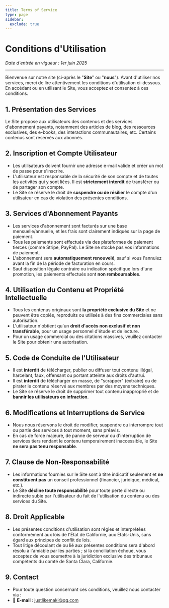 ```yaml
---
title: Terms of Service
type: page
sidebar:
  exclude: true
---
```

# Conditions d'Utilisation

*Date d'entrée en vigueur : 1er juin 2025*

---

Bienvenue sur notre site (ci-après le "**Site**" ou "**nous**"). Avant d'utiliser nos services, merci de lire attentivement les conditions d'utilisation ci-dessous. En accédant ou en utilisant le Site, vous acceptez et consentez à ces conditions.

## 1. Présentation des Services
Le Site propose aux utilisateurs des contenus et des services d'abonnement payants, notamment des articles de blog, des ressources exclusives, des e-books, des interactions communautaires, etc. Certains contenus sont réservés aux abonnés.

## 2. Inscription et Compte Utilisateur
- Les utilisateurs doivent fournir une adresse e-mail valide et créer un mot de passe pour s'inscrire.
- L'utilisateur est responsable de la sécurité de son compte et de toutes les activités qui y sont liées. Il est **strictement interdit** de transférer ou de partager son compte.
- Le Site se réserve le droit de **suspendre ou de résilier** le compte d'un utilisateur en cas de violation des présentes conditions.

## 3. Services d'Abonnement Payants
- Les services d'abonnement sont facturés sur une base mensuelle/annuelle, et les frais sont clairement indiqués sur la page de paiement.
- Tous les paiements sont effectués via des plateformes de paiement tierces (comme Stripe, PayPal). Le Site ne stocke pas vos informations de paiement.
- L'abonnement sera **automatiquement renouvelé**, sauf si vous l'annulez avant la fin de la période de facturation en cours.
- Sauf disposition légale contraire ou indication spécifique lors d'une promotion, les paiements effectués sont **non remboursables**.

## 4. Utilisation du Contenu et Propriété Intellectuelle
- Tous les contenus originaux sont **la propriété exclusive du Site** et ne peuvent être copiés, reproduits ou utilisés à des fins commerciales sans autorisation.
- L'utilisateur n'obtient qu'un **droit d'accès non exclusif et non transférable**, pour un usage personnel d'étude et de lecture.
- Pour un usage commercial ou des citations massives, veuillez contacter le Site pour obtenir une autorisation.

## 5. Code de Conduite de l'Utilisateur
- Il est **interdit** de télécharger, publier ou diffuser tout contenu illégal, harcelant, faux, offensant ou portant atteinte aux droits d'autrui.
- Il est **interdit** de télécharger en masse, de "scrapper" (extraire) ou de pirater le contenu réservé aux membres par des moyens techniques.
- Le Site se réserve le droit de supprimer tout contenu inapproprié et de **bannir les utilisateurs en infraction**.

## 6. Modifications et Interruptions de Service
- Nous nous réservons le droit de modifier, suspendre ou interrompre tout ou partie des services à tout moment, sans préavis.
- En cas de force majeure, de panne de serveur ou d'interruption de services tiers rendant le contenu temporairement inaccessible, le Site **ne sera pas tenu responsable**.

## 7. Clause de Non-Responsabilité
- Les informations fournies sur le Site sont à titre indicatif seulement et **ne constituent pas** un conseil professionnel (financier, juridique, médical, etc.).
- Le Site **décline toute responsabilité** pour toute perte directe ou indirecte subie par l'utilisateur du fait de l'utilisation du contenu ou des services du Site.

## 8. Droit Applicable
- Les présentes conditions d'utilisation sont régies et interprétées conformément aux lois de l'État de Californie, aux États-Unis, sans égard aux principes de conflit de lois.
- Tout litige découlant de ou lié aux présentes conditions sera d'abord résolu à l'amiable par les parties ; si la conciliation échoue, vous acceptez de vous soumettre à la juridiction exclusive des tribunaux compétents du comté de Santa Clara, Californie.

## 9. Contact
- Pour toute question concernant ces conditions, veuillez nous contacter via :
- 📧 **E-mail** : [justlikemaki@qq.com](mailto:justlikemaki@qq.com)